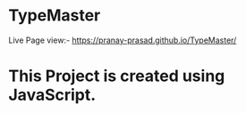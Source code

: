 # TypeMaster
Live Page view:- https://pranay-prasad.github.io/TypeMaster/
# This Project is created using JavaScript.
